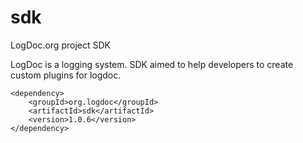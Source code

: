 # sdk
LogDoc.org project SDK

LogDoc is a logging system.
SDK aimed to help developers to create custom plugins for logdoc.

    <dependency>
        <groupId>org.logdoc</groupId>
        <artifactId>sdk</artifactId>
        <version>1.0.6</version>
    </dependency>
